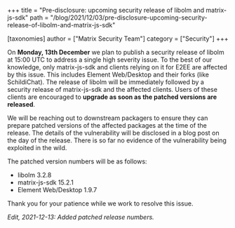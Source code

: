 +++
title = "Pre-disclosure: upcoming security release of libolm and matrix-js-sdk"
path = "/blog/2021/12/03/pre-disclosure-upcoming-security-release-of-libolm-and-matrix-js-sdk"

[taxonomies]
author = ["Matrix Security Team"]
category = ["Security"]
+++

On **Monday, 13th December** we plan to publish a security release of libolm at 15:00 UTC to address a single high severity issue. To the best of our knowledge, only matrix-js-sdk and clients relying on it for E2EE are affected by this issue. This includes Element Web/Desktop and their forks (like SchildiChat). The release of libolm will be immediately followed by a security release of matrix-js-sdk and the affected clients. Users of these clients are encouraged to **upgrade as soon as the patched versions are released**.

We will be reaching out to downstream packagers to ensure they can prepare patched versions of the affected packages at the time of the release. The details of the vulnerability will be disclosed in a blog post on the day of the release. There is so far no evidence of the vulnerability being exploited in the wild.

The patched version numbers will be as follows:

- libolm 3.2.8
- matrix-js-sdk 15.2.1
- Element Web/Desktop 1.9.7

Thank you for your patience while we work to resolve this issue.

*Edit, 2021-12-13: Added patched release numbers.*
